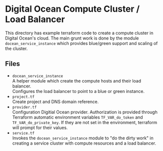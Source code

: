 # Digital Ocean Compute Cluster / Load Balancer

This directory has example terraform code to create a compute cluster
in Digital Ocean's cloud.  The main grunt work is done by the module
`docean_service_instance` which provides blue/green support and scaling
of the cluster.

## Files

* `docean_service_instance`    
  A helper module which create the compute hosts and their load balancer.  
  Configures the load balancer to point to a blue or green instance.
* `project.tf`    
  Create project and DNS domain reference. 
* `provider.tf`    
  Configuration Digitial Ocean provider.  Authorization is provided through
  Terraform automatic environment variables `TF_VAR_do_token` and
  `TF_VAR_do_private_key`.  If they are not set in the environment,
  terraform will prompt for their values.
* `service.tf`    
  Invokes the `docean_service_instance` module to "do the dirty work" in
  creating a service cluster with compute resources and a load balancer. 


